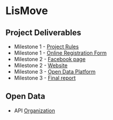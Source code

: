 # LisMove
## Project Deliverables
- Milestone 1 - [Project Rules](http://link.pin.bike/regrasLisMove)
- Milestone 1 - [Online Registration Form](http://link.pin.bike/LisMove)
- Milestone 2 - [Facebook page](https://www.facebook.com/LisMove)
- Milestone 2 - [Website](https://www.lismove.com/)
- Milestone 3 - [Open Data Platform](https://pinbike.web.app/opendata/30)
- Milestone 3 - [Final report](http://link.pin.bike/LisMovereport)

## Open Data
- API [Organization](https://api.pin.bike/public/organizations/30)
